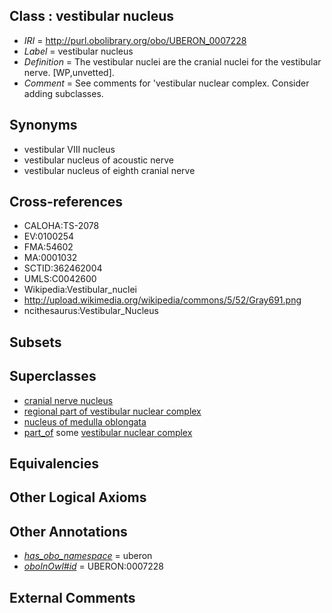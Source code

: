 
## Class : vestibular nucleus

 * *IRI* = http://purl.obolibrary.org/obo/UBERON_0007228
 * *Label* = vestibular nucleus
 * *Definition* = The vestibular nuclei are the cranial nuclei for the vestibular nerve. [WP,unvetted].
 * *Comment* = See comments for 'vestibular nuclear complex. Consider adding subclasses.

## Synonyms

 * vestibular VIII nucleus
 * vestibular nucleus of acoustic nerve
 * vestibular nucleus of eighth cranial nerve

## Cross-references

 * CALOHA:TS-2078
 * EV:0100254
 * FMA:54602
 * MA:0001032
 * SCTID:362462004
 * UMLS:C0042600
 * Wikipedia:Vestibular_nuclei
 * http://upload.wikimedia.org/wikipedia/commons/5/52/Gray691.png
 * ncithesaurus:Vestibular_Nucleus

## Subsets


## Superclasses

 * [cranial nerve nucleus](../../UBERON/26/UBERON_0000126.md)
 * [regional part of vestibular nuclear complex](../../UBERON/84/UBERON_0002584.md)
 * [nucleus of medulla oblongata](../../UBERON/35/UBERON_0007635.md)
 * [part_of](../../BFO/50/BFO_0000050.md) some [vestibular nuclear complex](../../UBERON/73/UBERON_0002673.md)

## Equivalencies


## Other Logical Axioms


## Other Annotations

 * *[has_obo_namespace](../../ce/oboInOwl#hasOBONamespace.md)* = uberon
 * *[oboInOwl#id](../../id/oboInOwl#id.md)* = UBERON:0007228

## External Comments

